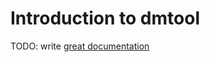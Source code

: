 # Introduction to dmtool

TODO: write [great documentation](http://jacobian.org/writing/what-to-write/)
